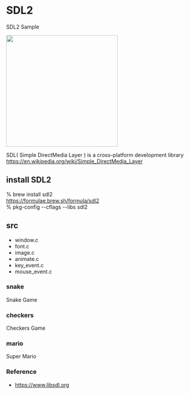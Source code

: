 SDL2
===============

SDL2 Sample <br/>

<image src="https://raw.githubusercontent.com/ohwada/MAC_cpp_Samples/master/SDL2/scrrenshots/font.png" width="300" /> <br/>

SDL( Simple DirectMedia Layer ) is a cross-platform development library <br/>
https://en.wikipedia.org/wiki/Simple_DirectMedia_Layer <br/>


## install SDL2
% brew install sdl2 <br/>
https://formulae.brew.sh/formula/sdl2 <br/>
% pkg-config --cflags --libs sdl2  <br/>


## src
- window.c  <br/>
- font.c  <br/>
- image.c  <br/>
- animate.c  <br/>
- key_event.c  <br/>
- mouse_event.c  <br/>

### snake
Snake Game  <br/>

### checkers
Checkers Game  <br/>

### mario
 Super Mario <br/>

 ### Reference
- https://www.libsdl.org

